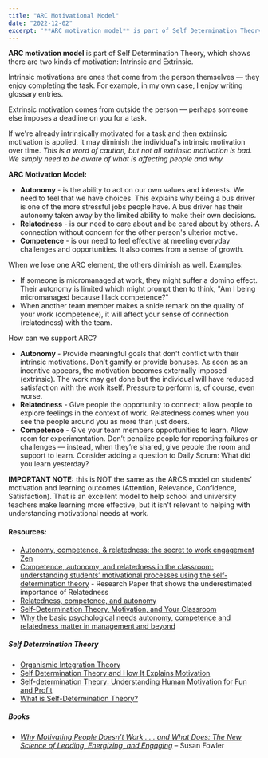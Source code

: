 ```yaml
---
title: "ARC Motivational Model"
date: "2022-12-02"
excerpt: '**ARC motivation model** is part of Self Determination Theory, which shows there are two'
---
```


**ARC motivation model** is part of Self Determination Theory, which shows there are two kinds of motivation: Intrinsic and Extrinsic.

Intrinsic motivations are ones that come from the person themselves — they enjoy completing the task. For example, in my own case, I enjoy writing glossary entries.

Extrinsic motivation comes from outside the person — perhaps someone else imposes a deadline on you for a task.

If we're already intrinsically motivated for a task and then extrinsic motivation is applied, it may diminish the individual's intrinsic motivation over time. _This is a word of caution, but not all extrinsic motivation is bad. We simply need to be aware of what is affecting people and why._

**ARC Motivation Model:**

- **Autonomy** - is the ability to act on our own values and interests. We need to feel that we have choices. This explains why being a bus driver is one of the more stressful jobs people have. A bus driver has their autonomy taken away by the limited ability to make their own decisions.
- **Relatedness** - is our need to care about and be cared about by others. A connection without concern for the other person's ulterior motive.
- **Competence** - is our need to feel effective at meeting everyday challenges and opportunities. It also comes from a sense of growth.

When we lose one ARC element, the others diminish as well. Examples:

- If someone is micromanaged at work, they might suffer a domino effect. Their autonomy is limited which might prompt then to think, "Am I being micromanaged because I lack competence?"
- When another team member makes a snide remark on the quality of your work (competence), it will affect your sense of connection (relatedness) with the team.

How can we support ARC?

- **Autonomy** - Provide meaningful goals that don't conflict with their intrinsic motivations. Don’t gamify or provide bonuses. As soon as an incentive appears, the motivation becomes externally imposed (extrinsic). The work may get done but the individual will have reduced satisfaction with the work itself. Pressure to perform is, of course, even worse.
- **Relatedness** - Give people the opportunity to connect; allow people to explore feelings in the context of work. Relatedness comes when you see the people around you as more than just doers.
- **Competence** - Give your team members opportunities to learn. Allow room for experimentation. Don’t penalize people for reporting failures or challenges — instead, when they’re shared, give people the room and support to learn. Consider adding a question to Daily Scrum: What did you learn yesterday?

**IMPORTANT NOTE:** this is NOT the same as the ARCS model on students’ motivation and learning outcomes (Attention, Relevance, Confidence, Satisfaction). That is an excellent model to help school and university teachers make learning more effective, but it isn't relevant to helping with understanding motivational needs at work.

#### Resources:

- [Autonomy, competence, & relatedness: the secret to work engagement Zen](https://timelyapp.com/blog/autonomy-competence-relatedness)
- [Competence, autonomy, and relatedness in the classroom: understanding students’ motivational processes using the self-determination theory](https://www.researchgate.net/publication/334585499_Competence_autonomy_and_relatedness_in_the_classroom_understanding_students'_motivational_processes_using_the_self-determination_theory) - Research Paper that shows the underestimated importance of Relatedness
- [Relatedness, competence, and autonomy](https://baatz.io/2019/relatedness-competence-autonomy/)
- [Self-Determination Theory, Motivation, and Your Classroom](https://teachanywhere.byu.edu/self-determination-theory-motivation-and-your-classroom)
- [Why the basic psychological needs autonomy, competence and relatedness matter in management and beyond](https://www.ckju.net/en/dossier/why-basic-psychological-needs-autonomy-competence-and-relatedness-matter-management-and-beyond)

##### Self Determination Theory

- [Organismic Integration Theory](https://neopragma.com/2014/06/organismic-integration-theory/)
- [Self Determination Theory and How It Explains Motivation](https://positivepsychology.com/self-determination-theory/)
- [Self-determination Theory: Understanding Human Motivation for Fun and Profit](https://leif.me/self-determination-theory-understanding-human-motivation-for-fun-and-profit/)
- [What is Self-Determination Theory?](https://www.universityxp.com/blog/2021/2/9/what-is-self-determination-theory)

##### Books

- [_Why Motivating People Doesn’t Work . . . and What Does: The New Science of Leading, Energizing, and Engaging_](https://www.amazon.ca/Motivating-People-Doesnt-Work-What/dp/1626569452/&tag=notesfromatoo-20) – Susan Fowler
